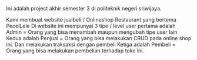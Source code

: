 Ini adalah project akhir semester 3 di politeknik negeri sriwijaya.

Kami membuat website jualbeli / Onlineshop Restaurant yang bertema PecelLele
Di website ini mempunyai 3 tipe / level user
pertama adalah Admin = Orang yang bisa menambah maupun mengubah tipe user lain
Kedua adalah Penjual = Orang yang bisa melakukan CRUD pada online shop ini. Dan melakukan traksaksi dengan pembeli
Ketiga adalah Pembeli = Orang yang bisa melakukan pembelian terhadap toko ini.

